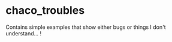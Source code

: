 chaco_troubles
==============

Contains simple examples that show either bugs or things I don't understand... !

